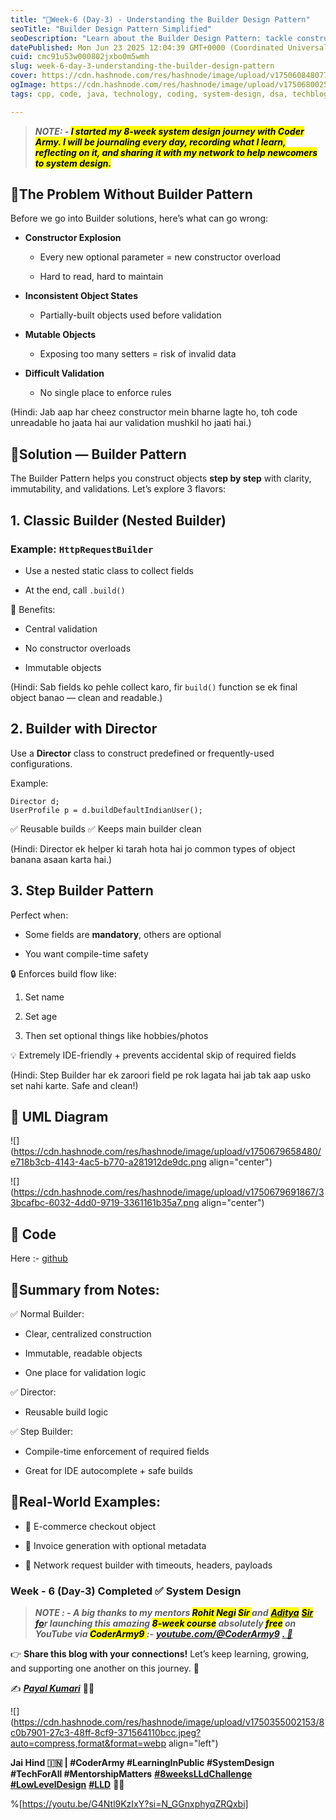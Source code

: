```yaml
---
title: "📅Week-6 (Day-3) - Understanding the Builder Design Pattern"
seoTitle: "Builder Design Pattern Simplified"
seoDescription: "Learn about the Builder Design Pattern: tackle constructor overloads, maintain immutable objects, and enforce validations with structured build flows"
datePublished: Mon Jun 23 2025 12:04:39 GMT+0000 (Coordinated Universal Time)
cuid: cmc91u53w000802jxbo0m5wmh
slug: week-6-day-3-understanding-the-builder-design-pattern
cover: https://cdn.hashnode.com/res/hashnode/image/upload/v1750608480770/1d1fdd0e-e35e-4ba7-ab58-b66dfa88f8e0.png
ogImage: https://cdn.hashnode.com/res/hashnode/image/upload/v1750680025710/0f532d9a-244d-4823-a407-b4985608277c.png
tags: cpp, code, java, technology, coding, system-design, dsa, techblog, coding-challenge, technical-writing-1, coding-journey, low-level-design, lld, coderarmy, payalkumari11

---
```


> ***NOTE: - <mark>I started my 8-week system design journey with Coder Army. I will be journaling every day, recording what I learn, reflecting on it, and sharing it with my network to help newcomers to system design.</mark>***

## 💠The Problem Without Builder Pattern

Before we go into Builder solutions, here’s what can go wrong:

* **Constructor Explosion**
    
    * Every new optional parameter = new constructor overload
        
    * Hard to read, hard to maintain
        
* **Inconsistent Object States**
    
    * Partially-built objects used before validation
        
* **Mutable Objects**
    
    * Exposing too many setters = risk of invalid data
        
* **Difficult Validation**
    
    * No single place to enforce rules
        

(Hindi: Jab aap har cheez constructor mein bharne lagte ho, toh code unreadable ho jaata hai aur validation mushkil ho jaati hai.)

## 💠Solution — Builder Pattern

The Builder Pattern helps you construct objects **step by step** with clarity, immutability, and validations. Let’s explore 3 flavors:

## 1\. Classic Builder (Nested Builder)

### Example: `HttpRequestBuilder`

* Use a nested static class to collect fields
    
* At the end, call `.build()`
    

🧩 Benefits:

* Central validation
    
* No constructor overloads
    
* Immutable objects
    

(Hindi: Sab fields ko pehle collect karo, fir `build()` function se ek final object banao — clean and readable.)

## 2\. Builder with Director

Use a **Director** class to construct predefined or frequently-used configurations.

Example:

```plaintext
Director d;
UserProfile p = d.buildDefaultIndianUser();
```

✅ Reusable builds ✅ Keeps main builder clean

(Hindi: Director ek helper ki tarah hota hai jo common types of object banana asaan karta hai.)

## 3\. Step Builder Pattern

Perfect when:

* Some fields are **mandatory**, others are optional
    
* You want compile-time safety
    

🔒 Enforces build flow like:

1. Set name
    
2. Set age
    
3. Then set optional things like hobbies/photos
    

💡 Extremely IDE-friendly + prevents accidental skip of required fields

(Hindi: Step Builder har ek zaroori field pe rok lagata hai jab tak aap usko set nahi karte. Safe and clean!)

## 💠 UML Diagram

![](https://cdn.hashnode.com/res/hashnode/image/upload/v1750679658480/e718b3cb-4143-4ac5-b770-a281912de9dc.png align="center")

![](https://cdn.hashnode.com/res/hashnode/image/upload/v1750679691867/33bcafbc-6032-4dd0-9719-3361161b35a7.png align="center")

## 💠 Code

Here :- [github](https://github.com/PayalKumari10/system-design-journey/tree/main/Lecture-28)

## 💠Summary from Notes:

✅ Normal Builder:

* Clear, centralized construction
    
* Immutable, readable objects
    
* One place for validation logic
    

✅ Director:

* Reusable build logic
    

✅ Step Builder:

* Compile-time enforcement of required fields
    
* Great for IDE autocomplete + safe builds
    

## 💠Real-World Examples:

* 🛒 E-commerce checkout object
    
* 🧾 Invoice generation with optional metadata
    
* 📡 Network request builder with timeouts, headers, payloads
    

### **Week - 6 (Day-3) Completed ✅ System Design**

> ***NOTE : - A big thanks to my mentors <mark>Rohit Negi</mark> <mark>Sir </mark> and*** [***<mark>Aditya</mark>***](https://www.linkedin.com/in/adityatandon2/) [***<mark>Sir</mark> fo***](https://www.linkedin.com/in/adityatandon2/)***r launching this amazing <mark>8-week course</mark> absolutely <mark>free</mark> on YouTube via <mark>CoderArmy9 </mark> :-*** [***youtube.com/@CoderArmy9***](http://youtube.com/@CoderArmy9) [***. 🙌***](https://www.youtube.com/@CoderArmy9)

👉 **Share this blog with your connections!** Let’s keep learning, growing, and supporting one another on this journey. 🚀

✍️ [***Payal Kumari***](https://www.linkedin.com/in/payalkumari10/) 👩‍💻

![](https://cdn.hashnode.com/res/hashnode/image/upload/v1750355002153/8c0b7901-27c3-48ff-8cf9-371564110bcc.jpeg?auto=compress,format&format=webp align="left")

**Jai Hind 🇮🇳 | #CoderArmy #LearningInPublic #SystemDesign #TechForAll #MentorshipMatters** [**#8weeksLLdChallenge**](https://www.youtube.com/hashtag/8weekslldchallenge) [**#LowLevelDesign**](https://www.youtube.com/hashtag/lowleveldesign) [**#LLD**](https://www.youtube.com/hashtag/lld) **👩‍💻**

%[https://youtu.be/G4Ntl9KzIxY?si=N_GGnxphyqZRQxbi]